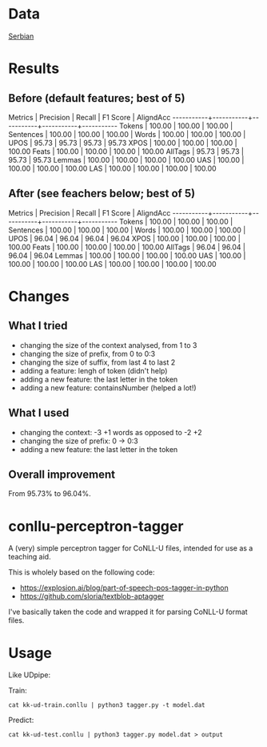 # Data

[Serbian](https://github.com/UniversalDependencies/UD_Serbian)

# Results

## Before (default features; best of 5)

Metrics    | Precision |    Recall |  F1 Score | AligndAcc
-----------+-----------+-----------+-----------+-----------
Tokens     |    100.00 |    100.00 |    100.00 |
Sentences  |    100.00 |    100.00 |    100.00 |
Words      |    100.00 |    100.00 |    100.00 |
UPOS       |     95.73 |     95.73 |     95.73 |     95.73
XPOS       |    100.00 |    100.00 |    100.00 |    100.00
Feats      |    100.00 |    100.00 |    100.00 |    100.00
AllTags    |     95.73 |     95.73 |     95.73 |     95.73
Lemmas     |    100.00 |    100.00 |    100.00 |    100.00
UAS        |    100.00 |    100.00 |    100.00 |    100.00
LAS        |    100.00 |    100.00 |    100.00 |    100.00

## After (see feachers below; best of 5)

Metrics    | Precision |    Recall |  F1 Score | AligndAcc
-----------+-----------+-----------+-----------+-----------
Tokens     |    100.00 |    100.00 |    100.00 |
Sentences  |    100.00 |    100.00 |    100.00 |
Words      |    100.00 |    100.00 |    100.00 |
UPOS       |     96.04 |     96.04 |     96.04 |     96.04
XPOS       |    100.00 |    100.00 |    100.00 |    100.00
Feats      |    100.00 |    100.00 |    100.00 |    100.00
AllTags    |     96.04 |     96.04 |     96.04 |     96.04
Lemmas     |    100.00 |    100.00 |    100.00 |    100.00
UAS        |    100.00 |    100.00 |    100.00 |    100.00
LAS        |    100.00 |    100.00 |    100.00 |    100.00


# Changes

## What I tried

* changing the size of the context analysed, from 1 to 3
* changing the size of prefix, from 0 to 0:3
* changing the size of suffix, from last 4 to last 2
* adding a feature: lengh of token (didn't help)
* adding a new feature: the last letter in the token
* adding a new feature: containsNumber (helped a lot!)

## What I used

* changing the context: -3 +1 words as opposed to -2 +2
* changing the size of prefix: 0 → 0:3
* adding a new feature: the last letter in the token

## Overall improvement

From 95.73% to 96.04%.

# conllu-perceptron-tagger

A (very) simple perceptron tagger for CoNLL-U files, intended for use as a teaching
aid.

This is wholely based on the following code:

* https://explosion.ai/blog/part-of-speech-pos-tagger-in-python
* https://github.com/sloria/textblob-aptagger

I've basically taken the code and wrapped it for parsing CoNLL-U format files. 

# Usage

Like UDpipe:

Train:

```
cat kk-ud-train.conllu | python3 tagger.py -t model.dat
```

Predict:

```
cat kk-ud-test.conllu | python3 tagger.py model.dat > output
```
